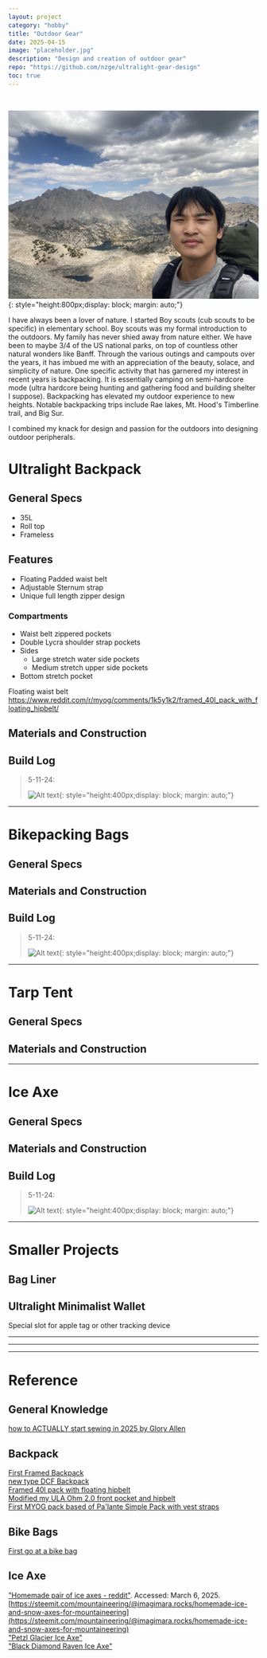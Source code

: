 ```yaml
---
layout: project
category: "hobby"
title: "Outdoor Gear"
date: 2025-04-15
image: "placeholder.jpg"
description: "Design and creation of outdoor gear"
repo: "https://github.com/nzge/ultralight-gear-design"
toc: true
---
```

<br>

![Alt text](/assets/media/outdoor_media/IMG_3398.JPG){: 
style="height:800px;display: block; margin: auto;"}

I have always been a lover of nature.
I started Boy scouts (cub scouts to be specific) in elementary school. Boy scouts was my formal introduction to the outdoors. My family has never shied away from nature either. We have been to maybe 3/4 of the US national parks, on top of countless other natural wonders like Banff. 
Through the various outings and campouts over the years, it has imbued me with an appreciation of the beauty, solace, and simplicity of nature.
One specific activity that has garnered my interest in recent years is backpacking. It is essentially camping on semi-hardcore mode (ultra hardcore being hunting and gathering food and building shelter I suppose). Backpacking has elevated my outdoor experience to new heights. Notable backpacking trips include Rae lakes, Mt. Hood's Timberline trail, and Big Sur.

I combined my knack for design and passion for the outdoors into designing outdoor peripherals.

# Ultralight Backpack

## General Specs
- 35L
- Roll top
- Frameless
## Features
- Floating Padded waist belt
- Adjustable Sternum strap
- Unique full length zipper design
### Compartments
- Waist belt zippered pockets
- Double Lycra shoulder strap pockets
- Sides
	- Large stretch water side pockets
	- Medium stretch upper side pockets
- Bottom stretch pocket

Floating waist belt
https://www.reddit.com/r/myog/comments/1k5y1k2/framed_40l_pack_with_floating_hipbelt/


## Materials and Construction

## Build Log 
> 5-11-24: 
>
> ![Alt text](/assets/media/outdoor_media/prints.JPG){: 
style="height:400px;display: block; margin: auto;"}

---

# Bikepacking Bags

## General Specs

## Materials and Construction

## Build Log 
> 5-11-24: 
>
> ![Alt text](/assets/media/outdoor_media/prints.JPG){: 
style="height:400px;display: block; margin: auto;"}

---

# Tarp Tent

## General Specs

## Materials and Construction

---

# Ice Axe

## General Specs

## Materials and Construction

## Build Log 
> 5-11-24: 
>
> ![Alt text](/assets/media/outdoor_media/prints.JPG){: 
style="height:400px;display: block; margin: auto;"}

---

# Smaller Projects

## Bag Liner

## Ultralight Minimalist Wallet
Special slot for apple tag or other tracking device

---
---
___

# Reference

## General Knowledge
[how to ACTUALLY start sewing in 2025 by Glory Allen](https://www.youtube.com/watch?v=gMYn_3uXBTc)  
 

## Backpack
[First Framed Backpack](https://www.reddit.com/r/myog/comments/1jwtn1d/first_framed_backpack/)  
[new type DCF Backpack](https://www.reddit.com/r/myog/comments/1k61nxm/new_type_dcf_backpack/)  
[Framed 40l pack with floating hipbelt](https://www.reddit.com/r/myog/comments/1k5y1k2/framed_40l_pack_with_floating_hipbelt/)  
[Modified my ULA Ohm 2.0 front pocket and hipbelt](https://www.reddit.com/r/myog/comments/1juw9cv/modified_my_ula_ohm_20_front_pocket_and_hipbelt/)  
[First MYOG pack based of Pa'lante Simple Pack with vest straps](https://www.reddit.com/r/myog/comments/1ka3pdj/first_myog_pack_based_of_palante_simple_pack_with/)  

## Bike Bags
[First go at a bike bag](https://www.reddit.com/r/myog/comments/1ixplen/first_go_at_a_bike_bag/)
[]() 

## Ice Axe
["Homemade pair of ice axes - reddit"](https://www.reddit.com/r/myog/comments/1igxyxl/homemade_pair_of_ice_axes/). Accessed: March 6, 2025.   
[https://steemit.com/mountaineering/@imagimara.rocks/homemade-ice-and-snow-axes-for-mountaineering](https://steemit.com/mountaineering/@imagimara.rocks/homemade-ice-and-snow-axes-for-mountaineering)  
["Petzl Glacier Ice Axe"](https://www.amazon.com/Petzl-Glacier-ice-Axe-50cm/dp/B0DDMNLJX6?gQT=1&th=1)  
["Black Diamond Raven Ice Axe"](https://www.rei.com/product/182045/black-diamond-raven-ice-axe?sku=1820450001&store=83&gStoreCode=83&gQT=1)  